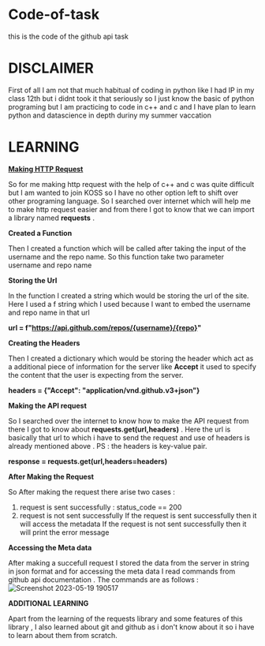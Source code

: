 # Code-of-task
this is the code of the github api task

# DISCLAIMER
First of all I am not that much habitual of coding in python like I had IP in my class 12th but i didnt took it that seriously so I just know the basic of python programing but I am practicing to code in c++ and c and I have plan to learn python and datascience in depth duriny my summer vaccation

# LEARNING 
**<ins>Making HTTP Request</ins>**

So for me making http request with the help of c++ and c was quite difficult but I am wanted to join KOSS so I have no other option left to shift over other programing language. So I searched over internet which will help me to make http request easier and from there I got to know that we can import a library named **requests** . 

**Created a Function**

Then I created a function which will be called after taking the input of the username and the repo name. So this function take two parameter username and repo name  

**Storing the Url** 

In the function I created a string which would be storing the url of the site. Here I used a f string which I used because I want to embed the username and repo name in that url

**url = f"https://api.github.com/repos/{username}/{repo}"**

**Creating the Headers**

Then I created a dictionary which would be storing the header which act as a additional piece of information for the server like **Accept** it used to specify the content that the user is expecting from the server.

**headers = {"Accept": "application/vnd.github.v3+json"}**

**Making the API request**

So I searched over the internet to know how to make the API request from there I got to know about **requests.get(url,headers)** . Here the url is basically that url to which i have to send the request and use of headers is already mentioned above . PS : the headers is key-value pair.

**response = requests.get(url,headers=headers)**

**After Making the Request** 

So After making the request there arise two cases :
1) request is sent successfully : status_code == 200
2) request is not sent successfully 
If the request is sent successfully then it will access the metadata
If the request is not sent successfully then it will print the error message

**Accessing the Meta data**

After making a succefull request I stored the data from the server in string in json format and for accessing the meta data I read commands from github api documentation . 
The commands are as follows : 
![Screenshot 2023-05-19 190517](https://github.com/Garvit1721/Code-of-task/assets/128980420/71664ac7-79a9-4211-94ce-70a9ff595fc3)

**ADDITIONAL LEARNING**

Apart from the learning of the requests library and some features of this library , I also learned about git and github as i don't know about it so i have to learn about them from scratch.




